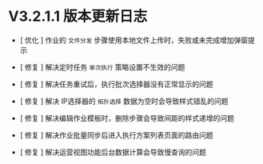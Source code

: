 # V3.2.1.1 版本更新日志



- [ 优化 ] 作业的 `文件分发` 步骤使用本地文件上传时，失败或未完成增加弹窗提示


- [ 修复 ] 解决定时任务 `单次执行` 策略设置不生效的问题
- [ 修复 ] 解决任务重试后，执行批次选择器没有正常显示的问题
- [ 修复 ] 解决 IP选择器的 `拓扑选择` 数据为空时会导致样式错乱的问题
- [ 修复 ] 解决编辑作业模板时，删除步骤会导致间距的样式递增的问题
- [ 修复 ] 解决作业批量同步后进入执行方案列表页面的路由问题
- [ 修复 ] 解决运营视图功能后台数据计算会导致慢查询的问题